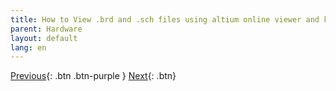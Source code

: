 ```yaml
---
title: How to View .brd and .sch files using altium online viewer and kicad
parent: Hardware
layout: default
lang: en
---
```





[Previous]({{site.url}}/get-started){: .btn .btn-purple }
[Next]({{site.url}}/get-started/reference.html){: .btn}